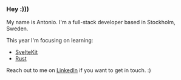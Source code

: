 ### Hey :)))
My name is Antonio. I'm a full-stack developer based in Stockholm, Sweden.

This year I'm focusing on learning:
- [SvelteKit](https://kit.svelte.dev/)
- [Rust](https://www.rust-lang.org/)

Reach out to me on [LinkedIn](https://www.linkedin.com/in/antonio-axelsson-rodriguez-7133481b4/) if you want to get in touch. :)
